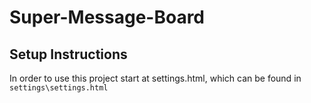 # Super-Message-Board

## **Setup Instructions**
In order to use this project start at settings.html, which can be found in `settings\settings.html`
